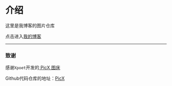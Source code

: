 # 介绍

这里是我博客的图片仓库

点击进入[我的博客](https://dalangblog.github.io)

------

### 致谢

感谢`Xpoet`开发的[ PicX 图床](https://picx.xpoet.cn/#/upload)

Github代码仓库的地址：[PicX](https://github.com/XPoet/picx)
